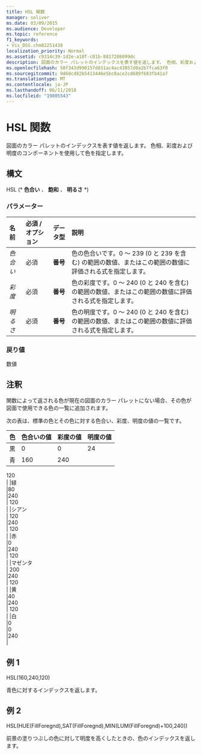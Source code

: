 ```yaml
---
title: HSL 関数
manager: soliver
ms.date: 03/09/2015
ms.audience: Developer
ms.topic: reference
f1_keywords:
- Vis_DSS.chm82251438
localization_priority: Normal
ms.assetid: c9314c39-1d2e-a18f-c01b-8817286099dc
description: 図面のカラー パレットのインデックスを表す値を返します。 色相、彩度および明度のコンポーネントを使用して色を指定します。
ms.openlocfilehash: 50f343d990157d831ac4ac43057d0a2b7fca63f0
ms.sourcegitcommit: 9d60cd82b5413446e5bc8ace2cd689f683fb41a7
ms.translationtype: MT
ms.contentlocale: ja-JP
ms.lasthandoff: 06/11/2018
ms.locfileid: "19805543"
---
```

# <a name="hsl-function"></a>HSL 関数

図面のカラー パレットのインデックスを表す値を返します。 色相、彩度および明度のコンポーネントを使用して色を指定します。
  
## <a name="syntax"></a>構文

HSL (* **色合い** *、* **飽和** *、* **明るさ** *) 
  
### <a name="parameters"></a>パラメーター

|**名前**|**必須 / オプション**|**データ型**|**説明**|
|:-----|:-----|:-----|:-----|
| _色合い_ <br/> |必須  <br/> |**番号** <br/> |色の色合いです。0 ～ 239 (0 と 239 を含む) の範囲の数値、またはこの範囲の数値に評価される式を指定します。  <br/> |
| _彩度_ <br/> |必須  <br/> |**番号** <br/> |色の彩度です。0 ～ 240 (0 と 240 を含む) の範囲の数値、またはこの範囲の数値に評価される式を指定します。  <br/> |
| _明るさ_ <br/> |必須  <br/> |**番号** <br/> | 色の明度です。0 ～ 240 (0 と 240 を含む) の範囲の数値、またはこの範囲の数値に評価される式を指定します。  <br/> |
   
### <a name="return-value"></a>戻り値

数値
  
## <a name="remarks"></a>注釈

関数によって返される色が現在の図面のカラー パレットにない場合、その色が図面で使用できる色の一覧に追加されます。 
  
次の表は、標準の色とその色に対する色合い、彩度、明度の値の一覧です。 
  
|**色**|**色合いの値**|**彩度の値**|**明度の値**|
|:-----|:-----|:-----|:-----|
|黒  <br/> |0  <br/> |0  <br/> |24  <br/> |
|青  <br/> |160  <br/> |240  <br/> | 
120 
  <br/> |
|緑  <br/> |80  <br/> |240  <br/> | 
120 
  <br/> |
|シアン  <br/> | 
120 
  <br/> |240  <br/> | 
120 
  <br/> |
|赤  <br/> |0  <br/> |240  <br/> | 
120 
  <br/> |
|マゼンタ  <br/> | 
200 
  <br/> |240  <br/> | 
120 
  <br/> |
|黄  <br/> |40  <br/> |240  <br/> | 
120 
  <br/> |
|白  <br/> |0  <br/> |0  <br/> |240  <br/> |
   
## <a name="example-1"></a>例 1

HSL(160,240,120)
  
青色に対するインデックスを返します。
  
## <a name="example-2"></a>例 2

HSL(HUE(FillForegnd),SAT(FillForegnd),MIN(LUM(FillForegnd)+100,240))
  
前景の塗りつぶしの色に対して明度を高くしたときの、色のインデックスを返します。
  

